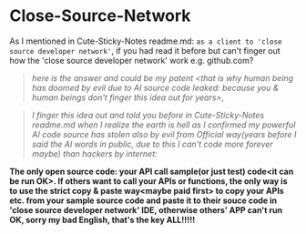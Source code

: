 # Close-Source-Network

As I mentioned in Cute-Sticky-Notes readme.md: `as a client to 'close source developer network'`, if you had read it before but can't finger out how the 'close source developer network' work e.g. github.com?
>*here is the answer and could be my patent &lt;that is why human being has doomed by evil due to AI source code leaked: because you & human beings don't finger this idea out for years>*, 

>*I finger this idea out and told you before in Cute-Sticky-Notes readme.md when I realize the earth is hell as I confirmed my powerful AI code source has stolen also by evil from Official way(years before I said the AI words in public, due to this I can't code more forever maybe) than hackers by internet:*

**The only open source code: your API call sample(or just test) code&lt;it can be run OK>. If others want to call your APIs or functions, the only way is to use the strict copy & paste way&lt;maybe paid first> to copy your APIs etc. from your sample source code and paste it to their souce code in 'close source developer network' IDE, otherwise others' APP can't run OK, sorry my bad English, that's the key ALL!!!!!**
